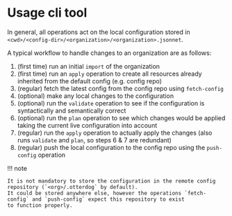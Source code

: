# Usage cli tool

In general, all operations act on the local configuration stored in `<cwd>/<config-dir>/<organization>/<organization>.jsonnet`.

A typical workflow to handle changes to an organization are as follows:

1. (first time) run an initial `import` of the organization
2. (first time) run an `apply` operation to create all resources already inherited from the default config (e.g. config repo)
3. (regular) fetch the latest config from the config repo using `fetch-config`
4. (optional) make any local changes to the configuration
5. (optional) run the `validate` operation to see if the configuration is syntactically and semantically correct
6. (optional) run the `plan` operation to see which changes would be applied taking the current live configuration into account
7. (regular) run the `apply` operation to actually apply the changes (also runs `validate` and `plan`, so steps 6 & 7 are redundant)
8. (regular) push the local configuration to the config repo using the `push-config` operation

!!! note

    It is not mandatory to store the configuration in the remote config repository (`<org>/.otterdog` by default).
    It could be stored anywhere else, however the operations `fetch-config` and `push-config` expect this repository to exist
    to function properly.
